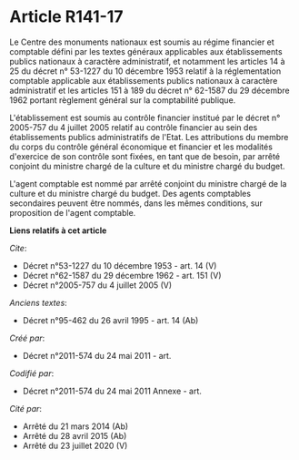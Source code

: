 # Article R141-17

Le Centre des monuments nationaux est soumis au régime financier et comptable défini par les textes généraux applicables aux
établissements publics nationaux à caractère administratif, et notamment les articles 14 à 25 du décret n° 53-1227 du 10
décembre 1953 relatif à la réglementation comptable applicable aux établissements publics nationaux à caractère administratif
et les articles 151 à 189 du décret n° 62-1587 du 29 décembre 1962 portant règlement général sur la comptabilité publique. 

L'établissement est soumis au contrôle financier institué par le décret n° 2005-757 du 4 juillet 2005 relatif au contrôle
financier au sein des établissements publics administratifs de l'Etat. Les attributions du membre du corps du contrôle
général économique et financier et les modalités d'exercice de son contrôle sont fixées, en tant que de besoin, par arrêté
conjoint du ministre chargé de la culture et du ministre chargé du budget. 

L'agent comptable est nommé par arrêté conjoint du ministre chargé de la culture et du ministre chargé du budget. Des agents
comptables secondaires peuvent être nommés, dans les mêmes conditions, sur proposition de l'agent comptable.

**Liens relatifs à cet article**

_Cite_:

  - Décret n°53-1227 du 10 décembre 1953 - art. 14 (V)
  - Décret n°62-1587 du 29 décembre 1962 - art. 151 (V)
  - Décret n°2005-757 du 4 juillet 2005 (V)

_Anciens textes_:

  - Décret n°95-462 du 26 avril 1995 - art. 14 (Ab)

_Créé par_:

  - Décret n°2011-574 du 24 mai 2011  - art.

_Codifié par_:

  - Décret n°2011-574 du 24 mai 2011 Annexe - art.

_Cité par_:

  - Arrêté du 21 mars 2014 (Ab)
  - Arrêté du 28 avril 2015 (Ab)
  - Arrêté du 23 juillet 2020 (V)
